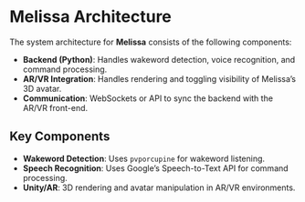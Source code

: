 # Melissa Architecture

The system architecture for **Melissa** consists of the following components:

- **Backend (Python)**: Handles wakeword detection, voice recognition, and command processing.
- **AR/VR Integration**: Handles rendering and toggling visibility of Melissa’s 3D avatar.
- **Communication**: WebSockets or API to sync the backend with the AR/VR front-end.

## Key Components
- **Wakeword Detection**: Uses `pvporcupine` for wakeword listening.
- **Speech Recognition**: Uses Google’s Speech-to-Text API for command processing.
- **Unity/AR**: 3D rendering and avatar manipulation in AR/VR environments.
